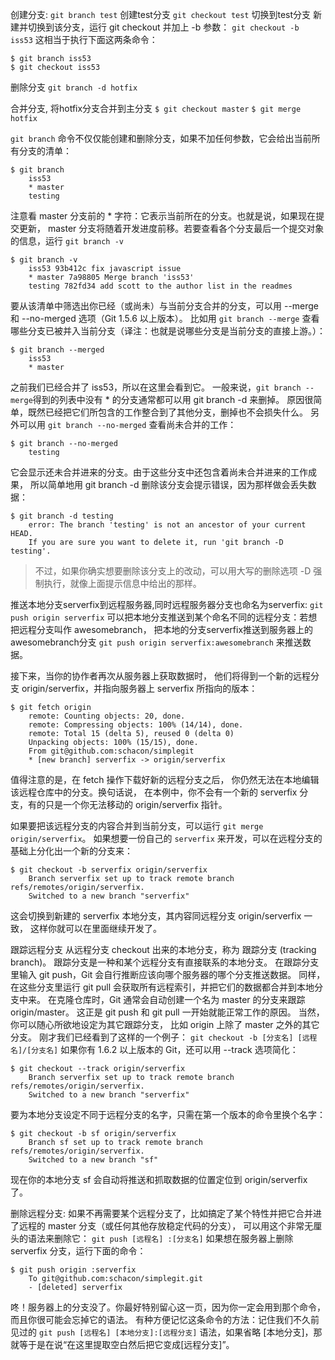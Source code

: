 创建分支:
`git branch test` 创建test分支
`git checkout test` 切换到test分支 
新建并切换到该分支，运行 git checkout 并加上 -b 参数：
`git checkout -b iss53`
这相当于执行下面这两条命令：
```
$ git branch iss53
$ git checkout iss53
```
删除分支
`git branch -d hotfix`

合并分支,
将hotfix分支合并到主分支
`$ git checkout master`
`$ git merge hotfix`



`git branch` 命令不仅仅能创建和删除分支，如果不加任何参数，它会给出当前所有分支的清单：
```
$ git branch
    iss53
    * master
    testing
```
注意看 master 分支前的 * 字符：它表示当前所在的分支。也就是说，如果现在提交更新，
master 分支将随着开发进度前移。若要查看各个分支最后一个提交对象的信息，运行 
`git branch -v`
```
$ git branch -v
    iss53 93b412c fix javascript issue
    * master 7a98805 Merge branch 'iss53'
    testing 782fd34 add scott to the author list in the readmes
```

要从该清单中筛选出你已经（或尚未）与当前分支合并的分支，可以用 
--merge 和 --no-merged 选项（Git 1.5.6 以上版本）。
比如用 `git branch --merge` 查看哪些分支已被并入当前分支（译注：也就是说哪些分支是当前分支的直接上游。）：
```
$ git branch --merged
    iss53
    * master
```
之前我们已经合并了 iss53，所以在这里会看到它。
一般来说，`git branch --merge`得到的列表中没有 * 的分支通常都可以用 
git branch -d 来删掉。
原因很简单，既然已经把它们所包含的工作整合到了其他分支，删掉也不会损失什么。
另外可以用 `git branch --no-merged` 查看尚未合并的工作：
```
$ git branch --no-merged
    testing
```
它会显示还未合并进来的分支。由于这些分支中还包含着尚未合并进来的工作成果，
所以简单地用 git branch -d 删除该分支会提示错误，因为那样做会丢失数据：
```
$ git branch -d testing
    error: The branch 'testing' is not an ancestor of your current HEAD.
    If you are sure you want to delete it, run 'git branch -D testing'.
```

>不过，如果你确实想要删除该分支上的改动，可以用大写的删除选项 -D 强制执行，就像上面提示信息中给出的那样。

推送本地分支serverfix到远程服务器,同时远程服务器分支也命名为serverfix:
`git push origin serverfix`
可以把本地分支推送到某个命名不同的远程分支：若想把远程分支叫作 awesomebranch，
把本地的分支serverfix推送到服务器上的awesomebranch分支
`git push origin serverfix:awesomebranch` 
来推送数据。

接下来，当你的协作者再次从服务器上获取数据时，
他们将得到一个新的远程分支 origin/serverfix，并指向服务器上 serverfix 所指向的版本：
```
$ git fetch origin
    remote: Counting objects: 20, done.
    remote: Compressing objects: 100% (14/14), done.
    remote: Total 15 (delta 5), reused 0 (delta 0)
    Unpacking objects: 100% (15/15), done.
    From git@github.com:schacon/simplegit
    * [new branch] serverfix -> origin/serverfix
```

值得注意的是，在 fetch 操作下载好新的远程分支之后，
你仍然无法在本地编辑该远程仓库中的分支。换句话说，
在本例中，你不会有一个新的 serverfix 分支，有的只是一个你无法移动的 origin/serverfix 指针。

如果要把该远程分支的内容合并到当前分支，可以运行 `git merge origin/serverfix`。
如果想要一份自己的 `serverfix` 来开发，可以在远程分支的基础上分化出一个新的分支来：
```
$ git checkout -b serverfix origin/serverfix
    Branch serverfix set up to track remote branch refs/remotes/origin/serverfix.
    Switched to a new branch "serverfix"
```

这会切换到新建的 serverfix 本地分支，其内容同远程分支 origin/serverfix 一致，
这样你就可以在里面继续开发了。


跟踪远程分支
从远程分支 checkout 出来的本地分支，称为 跟踪分支 (tracking branch)。
跟踪分支是一种和某个远程分支有直接联系的本地分支。
在跟踪分支里输入 git push，Git 会自行推断应该向哪个服务器的哪个分支推送数据。
同样，在这些分支里运行 git pull 会获取所有远程索引，并把它们的数据都合并到本地分支中来。
在克隆仓库时，Git 通常会自动创建一个名为 master 的分支来跟踪 origin/master。
这正是 git push 和 git pull 一开始就能正常工作的原因。
当然，你可以随心所欲地设定为其它跟踪分支，
比如 origin 上除了 master 之外的其它分支。
刚才我们已经看到了这样的一个例子：
`git checkout -b [分支名] [远程名]/[分支名]`
如果你有 1.6.2 以上版本的 Git，还可以用 --track 选项简化：
```
$ git checkout --track origin/serverfix
    Branch serverfix set up to track remote branch refs/remotes/origin/serverfix.
    Switched to a new branch "serverfix"
```
要为本地分支设定不同于远程分支的名字，只需在第一个版本的命令里换个名字：

```
$ git checkout -b sf origin/serverfix
    Branch sf set up to track remote branch refs/remotes/origin/serverfix.
    Switched to a new branch "sf"
```
现在你的本地分支 sf 会自动将推送和抓取数据的位置定位到 origin/serverfix 了。

删除远程分支:
如果不再需要某个远程分支了，比如搞定了某个特性并把它合并进了远程的 master 分支（或任何其他存放稳定代码的分支），
可以用这个非常无厘头的语法来删除它：
`git push [远程名] :[分支名]`
如果想在服务器上删除 serverfix 分支，运行下面的命令：
```
$ git push origin :serverfix
    To git@github.com:schacon/simplegit.git
    - [deleted] serverfix
```
咚！服务器上的分支没了。你最好特别留心这一页，因为你一定会用到那个命令，而且你很可能会忘掉它的语法。
有种方便记忆这条命令的方法：记住我们不久前见过的 
`git push [远程名] [本地分支]:[远程分支]`
 语法，如果省略 [本地分支]，那就等于是在说“在这里提取空白然后把它变成[远程分支]”。
 




